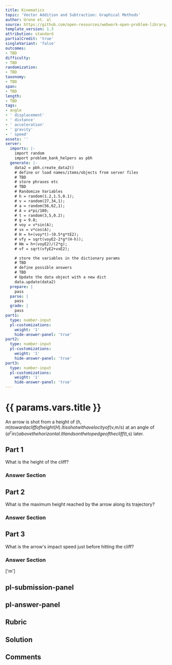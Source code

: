 ```yaml
---
title: Kinematics
topic: 'Vector Addition and Subtraction: Graphical Methods'
author: Urone et. al
source: https://github.com/open-resources/webwork-open-problem-library/tree/master/Contrib/BrockPhysics/College_Physics_Urone/3.Two_Dimensional_Kinematics/Projectile_Motion/NU_U17-03-04-016.pg
template_version: 1.3
attribution: standard
partialCredit: 'true'
singleVariant: 'false'
outcomes:
- TBD
difficulty:
- TBD
randomization:
- TBD
taxonomy:
- TBD
span:
- TBD
length:
- TBD
tags:
- angle
- ' displacement'
- ' distance'
- ' acceleration'
- ' gravity'
- ' speed'
assets: ''
server:
  imports: |-
    import random
    import problem_bank_helpers as pbh
  generate: |-
    data2 = pbh.create_data2()
    # define or load names/items/objects from server files
    # TBD
    # store phrases etc
    # TBD
    # Randomize Variables
    # h = random(1.2,1.5,0.1);
    # v = random(27,34,1);
    # a = random(56,62,1);
    # A = a*pi/180;
    # t = random(3,5,0.2);
    # g = 9.8;
    # voy = v*sin(A);
    # vx = v*cos(A);
    # H = h+(voy*t)-(0.5*g*tE2);
    # vfy = sqrt(voyE2-2*g*(H-h));
    # Hm = h+(voyE2)/(2*g);
    # vf = sqrt(vfyE2+vxE2);

    # store the variables in the dictionary params
    # TBD
    # define possible answers
    # TBD
    # Update the data object with a new dict
    data.update(data2)
  prepare: |
    pass
  parse: |
    pass
  grade: |
    pass
part1:
  type: number-input
  pl-customizations:
    weight: '1'
    hide-answer-panel: 'true'
part2:
  type: number-input
  pl-customizations:
    weight: '1'
    hide-answer-panel: 'true'
part3:
  type: number-input
  pl-customizations:
    weight: '1'
    hide-answer-panel: 'true'
---
```


# {{ params.vars.title }} 


An arrow is shot from a height of ($h,m) toward a cliff of height (H). It is shot with a velocity of ($v,m/s) at an angle of ($a^circ) above the horizontal. It lands on the top edge of the cliff ($t,s) later.

## Part 1 
What is the height of the cliff? 


 ### Answer Section

## Part 2 
What is the maximum height reached by the arrow along its trajectory? 


 ### Answer Section

## Part 3 
What is the arrow's impact speed just before hitting the cliff? 


 ### Answer Section
['m']

## pl-submission-panel 


## pl-answer-panel 


## Rubric 


## Solution 


## Comments 



